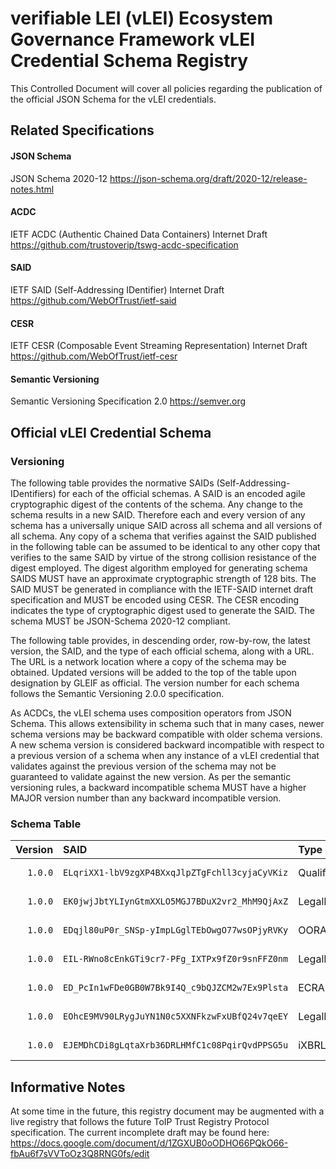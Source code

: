 # verifiable LEI (vLEI) Ecosystem Governance Framework vLEI Credential Schema Registry
This Controlled Document will cover all policies regarding the publication of the official JSON Schema for the vLEI credentials.

##	Related Specifications
####	JSON Schema
JSON Schema 2020-12
https://json-schema.org/draft/2020-12/release-notes.html

####	ACDC
IETF ACDC (Authentic Chained Data Containers) Internet Draft
https://github.com/trustoverip/tswg-acdc-specification

####	SAID
IETF SAID (Self-Addressing IDentifier) Internet Draft
https://github.com/WebOfTrust/ietf-said

####	CESR
IETF CESR (Composable Event Streaming Representation) Internet Draft
https://github.com/WebOfTrust/ietf-cesr

#### Semantic Versioning
Semantic Versioning Specification 2.0
https://semver.org

##	Official vLEI Credential Schema

### Versioning

The following table provides the normative SAIDs (Self-Addressing-IDentifiers) for each of the official schemas. A SAID is an encoded agile cryptographic digest of the contents of the schema. Any change to the schema results in a new SAID. Therefore each and every version of any schema has a universally unique SAID across all schema and all versions of all schema. Any copy of a schema that verifies against the SAID published in the following table can be assumed to be identical to any other copy that verifies to the same SAID by virtue of the strong collision resistance of the digest employed. The digest algorithm employed for generating schema SAIDS MUST have an approximate cryptographic strength of 128 bits. The SAID MUST be generated in compliance with the IETF-SAID internet draft specification and MUST be encoded using CESR. The CESR encoding indicates the type of cryptographic digest used to generate the SAID. The schema MUST be JSON-Schema 2020-12 compliant.

The following table provides, in descending order, row-by-row, the latest version, the SAID, and the type of each official schema, along with a URL. The URL is a network location where a copy of the schema may be obtained. Updated versions will be added to the top of the table upon designation by GLEIF as official. The version number for each schema follows the Semantic Versioning 2.0.0 specification.

As ACDCs, the vLEI schema uses composition operators from JSON Schema. This allows extensibility in schema such that in many cases, newer schema versions may be backward compatible with older schema versions. A new schema version is considered backward incompatible with respect to a previous version of a schema when any instance of a vLEI credential that validates against the previous version of the schema may not be guaranteed to validate against the new version. As per the semantic versioning rules, a backward incompatible schema MUST have a higher MAJOR version number than any backward incompatible version.

### Schema Table

| Version | SAID | Type | URL | 
|-:|:-|:-|:-|
| `1.0.0` | `ELqriXX1-lbV9zgXP4BXxqJlpZTgFchll3cyjaCyVKiz` | QualifiedvLEIIssuervLEICredential | https://github.com/WebOfTrust/vLEI/blob/dev/schema/acdc/qualified-vLEI-issuer-vLEI-credential.json |
| `1.0.0` | `EK0jwjJbtYLIynGtmXXLO5MGJ7BDuX2vr2_MhM9QjAxZ` | LegalEntityvLEICredential | https://github.com/WebOfTrust/vLEI/blob/dev/schema/acdc/legal-entity-vLEI-credential.json |
| `1.0.0` | `EDqjl80uP0r_SNSp-yImpLGglTEbOwgO77wsOPjyRVKy` | OORAuthorizationvLEICredential | https://github.com/WebOfTrust/vLEI/blob/dev/schema/acdc/oor-authorization-vlei-credential.json |
| `1.0.0` | `EIL-RWno8cEnkGTi9cr7-PFg_IXTPx9fZ0r9snFFZ0nm` | LegalEntityOfficialOrganizationalRolevLEICredential | https://github.com/WebOfTrust/vLEI/blob/dev/schema/acdc/legal-entity-official-organizational-role-vLEI-credential.json |
| `1.0.0` | `ED_PcIn1wFDe0GB0W7Bk9I4Q_c9bQJZCM2w7Ex9Plsta` | ECRAuthorizationvLEICredential | https://github.com/WebOfTrust/vLEI/blob/dev/schema/acdc/ecr-authorization-vlei-credential.json |
| `1.0.0` | `EOhcE9MV90LRygJuYN1N0c5XXNFkzwFxUBfQ24v7qeEY` | LegalEntityEngagementContextRolevLEICredential | https://github.com/WebOfTrust/vLEI/blob/dev/schema/acdc/legal-entity-engagement-context-role-vLEI-credential.json |
| `1.0.0` | `EJEMDhCDi8gLqtaXrb36DRLHMfC1c08PqirQvdPPSG5u` | iXBRLDataAttestation | https://github.com/WebOfTrust/vLEI/blob/dev/schema/acdc/verifiable-ixbrl-report-attestation.json |



## Informative Notes
At some time in the future, this registry document may be augmented with a live registry that follows the future ToIP Trust Registry Protocol specification. The current incomplete draft may be found here:
https://docs.google.com/document/d/1ZGXUB0oODHO66PQkO66-fbAu6f7sVVToOz3Q8RNG0fs/edit

